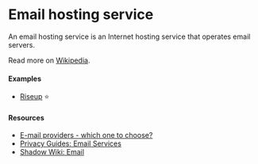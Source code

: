 # Email hosting service

An email hosting service is an Internet hosting service that operates email servers.

Read more on [Wikipedia](https://en.wikipedia.org/wiki/Email_hosting_service).

#### Examples
- [Riseup](https://riseup.net) ⭐

#### Resources
- [E-mail providers - which one to choose?](https://digdeeper.neocities.org/articles/email)
- [Privacy Guides: Email Services](https://www.privacyguides.org/email)
- [Shadow Wiki: Email](http://zsxjtsgzborzdllyp64c6pwnjz5eic76bsksbxzqefzogwcydnkjy3yd.onion/email.xhtml)
